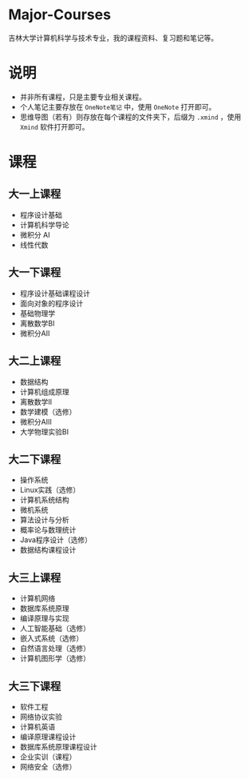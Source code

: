 # Major-Courses
吉林大学计算机科学与技术专业，我的课程资料、复习题和笔记等。
# 说明
- 并非所有课程，只是主要专业相关课程。
- 个人笔记主要存放在 `OneNote笔记` 中，使用 `OneNote` 打开即可。
- 思维导图（若有）则存放在每个课程的文件夹下，后缀为 `.xmind` ，使用 `Xmind` 软件打开即可。
# 课程

## 大一上课程
- 程序设计基础
- 计算机科学导论
- 微积分 AI
- 线性代数
## 大一下课程
- 程序设计基础课程设计
- 面向对象的程序设计
- 基础物理学
- 离散数学BI
- 微积分AII
## 大二上课程
- 数据结构
- 计算机组成原理
- 离散数学II
- 数学建模（选修）
- 微积分AIII
- 大学物理实验BI
## 大二下课程
- 操作系统
- Linux实践（选修）
- 计算机系统结构
- 微机系统
- 算法设计与分析
- 概率论与数理统计
- Java程序设计（选修）
- 数据结构课程设计
## 大三上课程
- 计算机网络
- 数据库系统原理
- 编译原理与实现
- 人工智能基础（选修）
- 嵌入式系统（选修）
- 自然语言处理（选修）
- 计算机图形学（选修）
## 大三下课程
- 软件工程
- 网络协议实验
- 计算机英语
- 编译原理课程设计
- 数据库系统原理课程设计
- 企业实训（课程）
- 网络安全（选修）